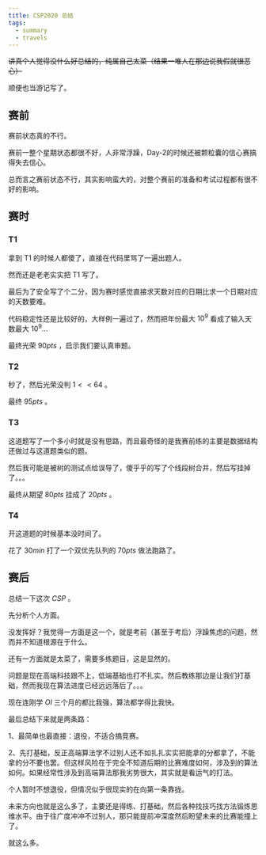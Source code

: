 ```yaml
---
title: CSP2020 总结
tags:
  - summary
  - travels
---
```


~~讲真个人觉得没什么好总结的，纯属自己太菜（结果一堆人在那边说我假就很恶心）~~

顺便也当游记写了。

## 赛前
赛前状态真的不行。

赛前一整个星期状态都很不好，人非常浮躁，Day-2的时候还被颗粒囊的信心赛搞得失去信心。

总而言之赛前状态不行，其实影响蛮大的，对整个赛前的准备和考试过程都有很不好的影响。

## 赛时
### T1
拿到 T1 的时候人都傻了，直接在代码里骂了一遍出题人。

然而还是老老实实把 T1 写了。

最后为了安全写了个二分，因为赛时感觉直接求天数对应的日期比求一个日期对应的天数要难。

代码稳定性还是比较好的，大样例一遍过了，然而把年份最大 $10^9$ 看成了输入天数最大 $10^9 \dots$

最终光荣 $90pts$ ，启示我们要认真审题。

### T2
秒了，然后光荣没判 $1<<64$ 。

最终 $95pts$ 。

### T3
这道题写了一个多小时就是没有思路，而且最奇怪的是我赛前练的主要是数据结构还做过与这道题类似的题。

然后我可能是被树的测试点给误导了，傻乎乎的写了个线段树合并，然后写挂掉了。。。

最终从期望 $80pts$ 挂成了 $20pts$ 。

### T4
开这道题的时候基本没时间了。

花了 $30min$ 打了一个双优先队列的 $70pts$ 做法跑路了。

## 赛后
总结一下这次 $CSP$ 。

先分析个人方面。

没发挥好？我觉得一方面是这一个，就是考前（甚至于考后）浮躁焦虑的问题，然而并不知道根源在于什么。

还有一方面就是太菜了，需要多练题目，这是显然的。

问题是现在高端科技跟不上，低端基础也打不扎实。然后教练那边是让我们打基础，然而我现在算法进度已经远远落后了。。。

现在连刚学 $OI$ 三个月的都比我强，算法都学得比我快。

最后总结下来就是两条路：

1、最简单也最直接：退役，不适合搞竞赛。

2、先打基础，反正高端算法学不过别人还不如扎扎实实把能拿的分都拿了，不能拿的分不要也罢。但这样风险在于完全不知道后期的比赛难度如何，涉及到的算法如何。如果经常性涉及到高端算法那我劣势很大，其实就是看运气的打法。

个人暂时不想退役，但情况似乎很现实的在向第一条靠拢。

未来方向也就是这么多了，主要还是得练、打基础，然后各种找技巧找方法锻炼思维水平。由于往广度冲冲不过别人，那只能提前冲深度然后盼望未来的比赛能撞上了。

就这么多。